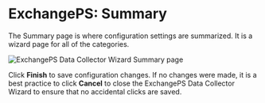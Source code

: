 # ExchangePS: Summary

The Summary page is where configuration settings are summarized. It is a wizard page for all of the
categories.

![ExchangePS Data Collector Wizard Summary page](/img/product_docs/accessanalyzer/12.0/admin/datacollector/exchangeps/summary.webp)

Click **Finish** to save configuration changes. If no changes were made, it is a best practice to
click **Cancel** to close the ExchangePS Data Collector Wizard to ensure that no accidental clicks
are saved.
